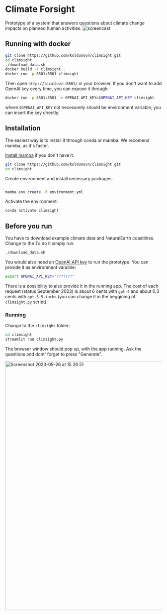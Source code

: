 # Climate Forsight

Prototype of a system that answers questions about climate change impacts on planned human activities.
![screencast](https://github.com/koldunovn/climsight/assets/3407313/bf7cd327-c8a9-4a09-bfb5-778269fcd15c)


## Running with docker

```bash
git clone https://github.com/koldunovn/climsight.git
cd climsight
./download_data.sh
docker build -t climsight .
docker run -p 8501:8501 climsight
```
Then open `http://localhost:8501/` in your browser. If you don't want to add OpenAI key every time, you can expose it through:

```bash
docker run -p 8501:8501 -e OPENAI_API_KEY=$OPENAI_API_KEY climsight
```
where `$OPENAI_API_KEY` not necesarelly should be environment variable, you can insert the key directly.

## Installation

The easiest way is to install it through conda or mamba. We recomend mamba, as it's faster. 

[Install mamba](https://mamba.readthedocs.io/en/latest/mamba-installation.html#mamba-install) if you don't have it.

```bash
git clone https://github.com/koldunovn/climsight.git
cd climsight
```

Create environment and install necessary packages:

```bash

mamba env create -f environment.yml
```

Activate the environment:

```bash
conda activate climsight
```

## Before you run

You have to download example climate data and NaturalEarth coastlines. Change to the To do it simply run:

```bash
./download_data.sh
```

You would also need an [OpenAI API key](https://platform.openai.com/docs/api-reference) to run the prototype. You can provide it as environment varaible:

```bash
export OPENAI_API_KEY="???????"
```

There is a possibility to also provide it in the running app. The cost of each request (status September 2023) is about 6 cents with `gpt-4` and about 0.3 cents with `gpt-3.5-turbo` (you can change it in the beggining of `climsight.py` script).

### Running 

Change to the `climsight` folder:

```bash
cd climsight
streamlit run climsight.py
```

The browser window should pop up, with the app running. Ask the questions and dont' forget to press "Generate".

<img width="800" alt="Screenshot 2023-09-26 at 15 26 51" src="https://github.com/koldunovn/climsight/assets/3407313/569a4c38-a601-4014-b10d-bd34c59b91bb">

